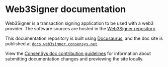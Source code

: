 # Web3Signer documentation

Web3Signer is a transaction signing application to be used with a web3 provider.
The software sources are hosted in the [Web3Signer repository](https://github.com/Consensys/web3signer).

This documentation repository is built using [Docusaurus](https://docusaurus.io/), and the doc
site is published at [`docs.web3signer.consensys.net`](https://docs.web3signer.consensys.net/).

View the [ConsenSys doc contribution guidelines](https://docs-template.consensys.net/) for
information about submitting documentation changes and previewing the site locally.
